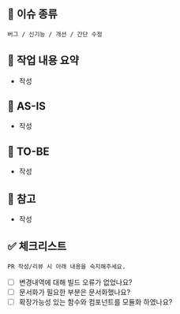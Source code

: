 ## 🔧 이슈 종류

`버그 / 신기능 / 개선 / 간단 수정`

## 📢 작업 내용 요약

<!-- 이 PR에서 변경된 사항에 대해 간단히 설명해주세요. -->

- 작성

## 📝 AS-IS

<!-- GIF, 이미지, 텍스트를 활용하여 설명하면 이해하는 데 좋음 -->

- 작성

## 🚀 TO-BE

<!-- GIF, 이미지, 텍스트를 활용하여 설명하면 이해하는 데 좋음 -->

- 작성

## 📜 참고

<!-- 링크 - 피그마, 문서, 공식 자료 등-->

- 작성

## ✅ 체크리스트

`PR 작성/리뷰 시 아래 내용을 숙지해주세요.`

- [ ] 변경내역에 대해 빌드 오류가 없었나요?
- [ ] 문서화가 필요한 부분은 문서화했나요?
- [ ] 확장가능성 있는 함수와 컴포넌트를 모듈화 하였나요?
